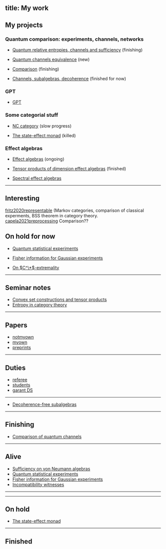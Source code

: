 title: My work
---
## My projects


### Quantum comparison: experiments, channels, networks

* [Quantum relative entropies, channels and sufficiency](PROJECT_qre) (finishing)

* [Quantum channels equivalence](PROJECT_channel_equivalence) (new)
 
* [Comparison](PROJECT_comparison) (finishing)

* [Channels, subalgebras, decoherence](PROJECT_decoherence) (finished for now)


### GPT

* [GPT](PROJECT_gpt)

### Some categorial stuff

* [NC category](PROJECT_nc) (slow progress)

* [The state-effect monad](state-effect) (killed)


### Effect algebras

* [Effect algebras](PROJECT_ea) (ongoing)

* [Tensor products of dimension effect algebras](tpdea) (finished)

* [Spectral effect algebras](spectral)
---

## Interesting

[fritz2020representable](fritz2020representable)    (Markov categories, comparison of classical experments, BSS theorem in category theory.    
[capela2021preprocessing](capela2021preprocessing)   Comparison??


## On hold for now

* [Quantum statistical experiments](experiment)

* [Fisher information for Gaussian experiments](fisher)


* [On $C^\*$-extremality](cextremal)


---


## Seminar notes 

* [Convex set constructions and tensor products](seminar_convex)
* [Entropy in category theory](seminar_entropy)

---


## Papers

* [notmyown](notmyown)
* [myown](myown)
* [preprints](mypreprints)

---

## Duties 

* [referee](referee)
* [students](students)
* [garant DS](DT_garant)

---



* [Decoherence-free subalgebras](decoherence)

---

## Finishing


* [Comparison of quantum channels](comparison)

---

## Alive

* [Sufficiency on von Neumann algebras](sufficiency)
* [Quantum statistical experiments](experiment)
* [Fisher information for Gaussian experiments](fisher)
* [Incompatibility witnesses](witnesses)
---

---

## On hold

* [The state-effect monad](state-effect)

---

## Finished
